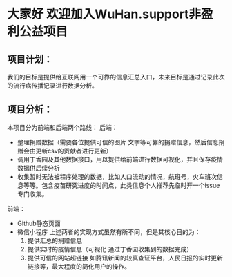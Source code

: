 # 大家好 欢迎加入WuHan.support非盈利公益项目


## 项目计划：
我们的目标是提供给互联网用一个可靠的信息汇总入口，未来目标是通过记录此次的流行病传播记录进行数据分析。
## 项目分析：
本项目分为前端和后端两个路线：
后端： 
-   整理捐赠数据（需要各位提供可信的图片 文字等可靠的捐赠信息，然后信息捐赠会由更新csv的贡献者进行更新）
-   调用丁香园及其他数据接口，用以提供给前端进行数据可视化，并且保存疫情数据供后续分析
-   收集暂时无法被程序处理的数据，比如人口流动的情况，航班号，火车班次信息等等。包含疫苗研究进度的时间点，此类信息个人推荐先临时开一个issue专门收集。

前端：
- Github静态页面
- 微信小程序
上述两者的实现方式虽然有所不同，但是其核心目的为：
    1. 提供汇总的捐赠信息
    2. 提供实时的疫情信息（可视化 通过丁香园收集到的数据完成）
    3. 提供可信的网站超链接 如腾讯新闻的较真查证平台，人民日报的实时更新链接等，最大程度的简化用户的操作。
